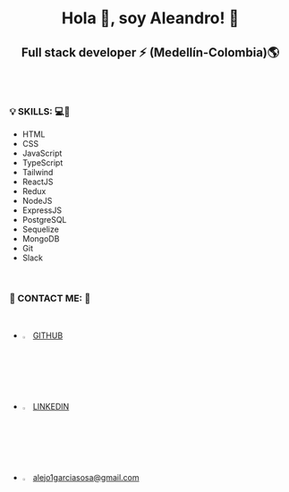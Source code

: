 <h1 align="center">Hola 🤙, soy Aleandro! 👻</h1>
<h2 align="center">Full stack developer ⚡ (Medellín-Colombia)🌎</h2>
<br/>
<br/>

<h3 align="left">💡 SKILLS: 💻🦾</h3>
<ul>
  <li>HTML</li>
  <li>CSS</li>
  <li>JavaScript</li>
  <li>TypeScript</li>
  <li>Tailwind</li>
  <li>ReactJS</li>
  <li>Redux</li>
  <li>NodeJS</li>
  <li>ExpressJS</li>
  <li>PostgreSQL</li>
  <li>Sequelize</li>
  <li>MongoDB</li>
  <li>Git</li>
  <li>Slack</li>
</ul>

<br/>

<h3 align="left">📱 CONTACT ME: 🤙</h3>
<br/>
<ul>
  <li><img src='./assets/icons/signo-de-github.png' width=3%/> <a href="https://github.com/alejandrogh7">GITHUB</a></li>
  <li><img src='./assets/icons/linkedin.png' width=3%/> <a href="https://www.linkedin.com/in/alejandro-garcia-fullstack/">LINKEDIN</a></li>
  <li><img src='./assets/icons/google.png' width=3%/> <a href="alejo1garciasosa@gmail.com">alejo1garciasosa@gmail.com</a></li>
</ul>
